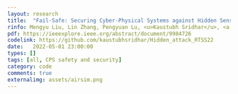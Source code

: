 ```yaml
---
layout: research
title:  "Fail-Safe: Securing Cyber-Physical Systems against Hidden Sensor Attacks."
rinfo: Mengyu Liu, Lin Zhang, Pengyuan Lu, <u>Kaustubh Sridhar</u>, <a href="https://sites.google.com/site/fanxink/">Fanxin Kong</a>, <a href="https://www.cis.upenn.edu/~sokolsky/">Oleg Sokolsky</a>, <a href="https://www.cis.upenn.edu/~lee/home/index.shtml">Insup Lee</a>. <ul>➥ IEEE Real-Time Systems Symposium (RTSS) 2022.</ul>
pdf: https://ieeexplore.ieee.org/abstract/document/9984726
codelink: https://github.com/kaustubhsridhar/Hidden_attack_RTSS22
date:   2022-05-01 23:00:00
types: []
tags: [all, CPS safety and security]
category: code
comments: true
externalimg: assets/airsim.png
---
```

